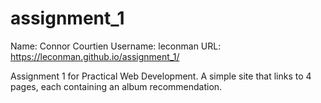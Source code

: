 # assignment_1
Name: Connor Courtien
Username: leconman
URL: https://leconman.github.io/assignment_1/

Assignment 1 for Practical Web Development. A simple site that links to 4 pages, each containing an album recommendation.
